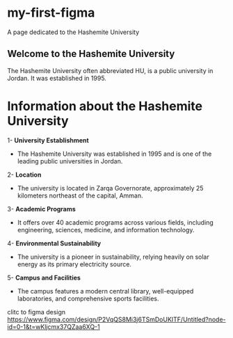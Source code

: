 # my-first-figma
A page dedicated to the Hashemite University
## Welcome to the Hashemite University
The Hashemite University often abbreviated HU, is a public university in Jordan. It was established in 1995.


# Information about the Hashemite University

1- **University Establishment**  
  - The Hashemite University was established in 1995 and is one of the leading public universities in Jordan.

2- **Location**  
  - The university is located in Zarqa Governorate, approximately 25 kilometers northeast of the capital, Amman.

3- **Academic Programs**  
  - It offers over 40 academic programs across various fields, including engineering, sciences, medicine, and information technology.

4- **Environmental Sustainability**  
  - The university is a pioneer in sustainability, relying heavily on solar energy as its primary electricity source.

5- **Campus and Facilities**  
  - The campus features a modern central library, well-equipped laboratories, and comprehensive sports facilities.


clitc to figma design https://www.figma.com/design/P2VqQS8Mi3j6TSmDoUKITF/Untitled?node-id=0-1&t=wKljcmx37QZaa6XQ-1
